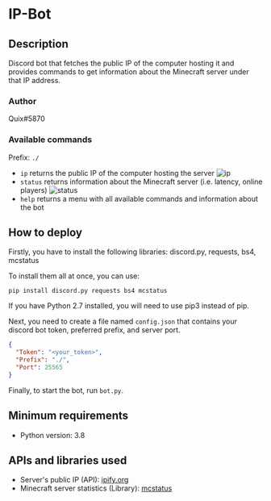 # IP-Bot
## Description
Discord bot that fetches the public IP of the computer hosting it and provides commands to get information about the Minecraft server under that IP address.

### Author
Quix#5870

### Available commands
Prefix: `./`

- `ip` returns the public IP of the computer hosting the server
  ![ip](https://i.imgur.com/u2aKzCn.png)
- `status` returns information about the Minecraft server (i.e. latency, online players)
  ![status](https://i.imgur.com/tWvXoMw.png)
- `help` returns a menu with all available commands and information about the bot

## How to deploy
Firstly, you have to install the following libraries: discord.py, requests, bs4, mcstatus

To install them all at once, you can use:
```commandline
pip install discord.py requests bs4 mcstatus
```

If you have Python 2.7 installed, you will need to use pip3 instead of pip.

Next, you need to create a file named `config.json` that contains your discord bot token, preferred prefix, and server port.
```json
{
  "Token": "<your_token>",
  "Prefix": "./",
  "Port": 25565
}
```

Finally, to start the bot, run `bot.py`.

## Minimum requirements
- Python version: 3.8

## APIs and libraries used
- Server's public IP (API): [ipify.org](https://www.ipify.org/)
- Minecraft server statistics (Library): [mcstatus](https://github.com/Dinnerbone/mcstatus)